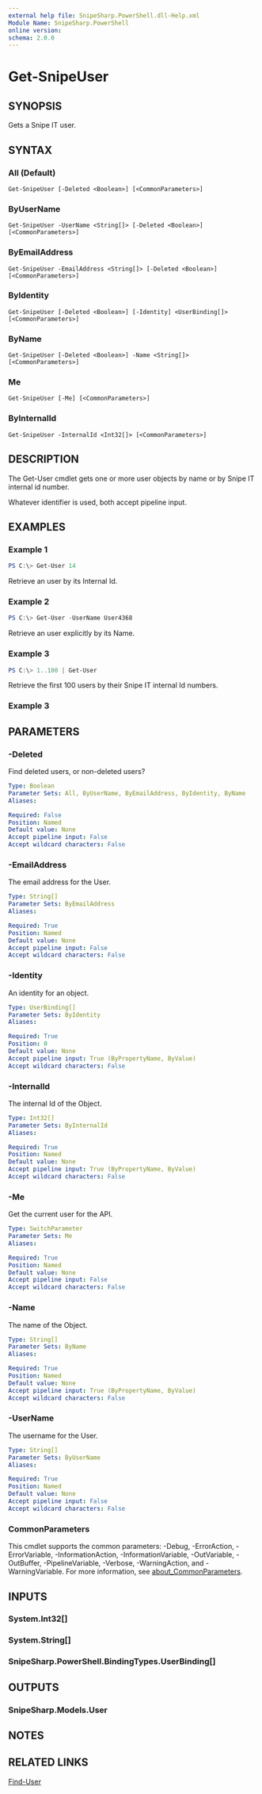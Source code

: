 ```yaml
---
external help file: SnipeSharp.PowerShell.dll-Help.xml
Module Name: SnipeSharp.PowerShell
online version:
schema: 2.0.0
---
```


# Get-SnipeUser

## SYNOPSIS
Gets a Snipe IT user.

## SYNTAX

### All (Default)
```
Get-SnipeUser [-Deleted <Boolean>] [<CommonParameters>]
```

### ByUserName
```
Get-SnipeUser -UserName <String[]> [-Deleted <Boolean>] [<CommonParameters>]
```

### ByEmailAddress
```
Get-SnipeUser -EmailAddress <String[]> [-Deleted <Boolean>] [<CommonParameters>]
```

### ByIdentity
```
Get-SnipeUser [-Deleted <Boolean>] [-Identity] <UserBinding[]> [<CommonParameters>]
```

### ByName
```
Get-SnipeUser [-Deleted <Boolean>] -Name <String[]> [<CommonParameters>]
```

### Me
```
Get-SnipeUser [-Me] [<CommonParameters>]
```

### ByInternalId
```
Get-SnipeUser -InternalId <Int32[]> [<CommonParameters>]
```

## DESCRIPTION
The Get-User cmdlet gets one or more user objects by name or by Snipe IT internal id number.

Whatever identifier is used, both accept pipeline input.

## EXAMPLES

### Example 1
```powershell
PS C:\> Get-User 14
```

Retrieve an user by its Internal Id.

### Example 2
```powershell
PS C:\> Get-User -UserName User4368
```

Retrieve an user explicitly by its Name.

### Example 3
```powershell
PS C:\> 1..100 | Get-User
```

Retrieve the first 100 users by their Snipe IT internal Id numbers.

### Example 3

## PARAMETERS

### -Deleted
Find deleted users, or non-deleted users?

```yaml
Type: Boolean
Parameter Sets: All, ByUserName, ByEmailAddress, ByIdentity, ByName
Aliases:

Required: False
Position: Named
Default value: None
Accept pipeline input: False
Accept wildcard characters: False
```

### -EmailAddress
The email address for the User.

```yaml
Type: String[]
Parameter Sets: ByEmailAddress
Aliases:

Required: True
Position: Named
Default value: None
Accept pipeline input: False
Accept wildcard characters: False
```

### -Identity
An identity for an object.

```yaml
Type: UserBinding[]
Parameter Sets: ByIdentity
Aliases:

Required: True
Position: 0
Default value: None
Accept pipeline input: True (ByPropertyName, ByValue)
Accept wildcard characters: False
```

### -InternalId
The internal Id of the Object.

```yaml
Type: Int32[]
Parameter Sets: ByInternalId
Aliases:

Required: True
Position: Named
Default value: None
Accept pipeline input: True (ByPropertyName, ByValue)
Accept wildcard characters: False
```

### -Me
Get the current user for the API.

```yaml
Type: SwitchParameter
Parameter Sets: Me
Aliases:

Required: True
Position: Named
Default value: None
Accept pipeline input: False
Accept wildcard characters: False
```

### -Name
The name of the Object.

```yaml
Type: String[]
Parameter Sets: ByName
Aliases:

Required: True
Position: Named
Default value: None
Accept pipeline input: True (ByPropertyName, ByValue)
Accept wildcard characters: False
```

### -UserName
The username for the User.

```yaml
Type: String[]
Parameter Sets: ByUserName
Aliases:

Required: True
Position: Named
Default value: None
Accept pipeline input: False
Accept wildcard characters: False
```

### CommonParameters
This cmdlet supports the common parameters: -Debug, -ErrorAction, -ErrorVariable, -InformationAction, -InformationVariable, -OutVariable, -OutBuffer, -PipelineVariable, -Verbose, -WarningAction, and -WarningVariable. For more information, see [about_CommonParameters](http://go.microsoft.com/fwlink/?LinkID=113216).

## INPUTS

### System.Int32[]

### System.String[]

### SnipeSharp.PowerShell.BindingTypes.UserBinding[]

## OUTPUTS

### SnipeSharp.Models.User

## NOTES

## RELATED LINKS

[Find-User](Find-User.md)
